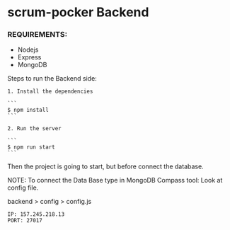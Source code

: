# scrum-pocker Backend

### REQUIREMENTS:

- Nodejs
- Express
- MongoDB

Steps to run the Backend side:

    1. Install the dependencies

    ```
    $ npm install
    ```

    2. Run the server

    ```
    $ npm run start
    ```

Then the project is going to start, but before connect the database.

NOTE:
To connect the Data Base type in MongoDB Compass tool:
Look at config file.

backend > config > config.js

```
IP: 157.245.218.13
PORT: 27017
```
